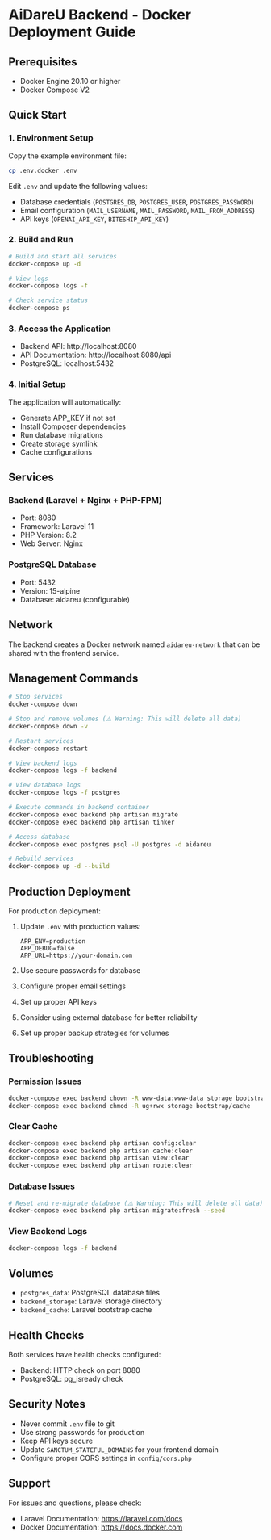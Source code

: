 # AiDareU Backend - Docker Deployment Guide

## Prerequisites

- Docker Engine 20.10 or higher
- Docker Compose V2

## Quick Start

### 1. Environment Setup

Copy the example environment file:

```bash
cp .env.docker .env
```

Edit `.env` and update the following values:
- Database credentials (`POSTGRES_DB`, `POSTGRES_USER`, `POSTGRES_PASSWORD`)
- Email configuration (`MAIL_USERNAME`, `MAIL_PASSWORD`, `MAIL_FROM_ADDRESS`)
- API keys (`OPENAI_API_KEY`, `BITESHIP_API_KEY`)

### 2. Build and Run

```bash
# Build and start all services
docker-compose up -d

# View logs
docker-compose logs -f

# Check service status
docker-compose ps
```

### 3. Access the Application

- Backend API: http://localhost:8080
- API Documentation: http://localhost:8080/api
- PostgreSQL: localhost:5432

### 4. Initial Setup

The application will automatically:
- Generate APP_KEY if not set
- Install Composer dependencies
- Run database migrations
- Create storage symlink
- Cache configurations

## Services

### Backend (Laravel + Nginx + PHP-FPM)
- Port: 8080
- Framework: Laravel 11
- PHP Version: 8.2
- Web Server: Nginx

### PostgreSQL Database
- Port: 5432
- Version: 15-alpine
- Database: aidareu (configurable)

## Network

The backend creates a Docker network named `aidareu-network` that can be shared with the frontend service.

## Management Commands

```bash
# Stop services
docker-compose down

# Stop and remove volumes (⚠️ Warning: This will delete all data)
docker-compose down -v

# Restart services
docker-compose restart

# View backend logs
docker-compose logs -f backend

# View database logs
docker-compose logs -f postgres

# Execute commands in backend container
docker-compose exec backend php artisan migrate
docker-compose exec backend php artisan tinker

# Access database
docker-compose exec postgres psql -U postgres -d aidareu

# Rebuild services
docker-compose up -d --build
```

## Production Deployment

For production deployment:

1. Update `.env` with production values:
   ```env
   APP_ENV=production
   APP_DEBUG=false
   APP_URL=https://your-domain.com
   ```

2. Use secure passwords for database

3. Configure proper email settings

4. Set up proper API keys

5. Consider using external database for better reliability

6. Set up proper backup strategies for volumes

## Troubleshooting

### Permission Issues
```bash
docker-compose exec backend chown -R www-data:www-data storage bootstrap/cache
docker-compose exec backend chmod -R ug+rwx storage bootstrap/cache
```

### Clear Cache
```bash
docker-compose exec backend php artisan config:clear
docker-compose exec backend php artisan cache:clear
docker-compose exec backend php artisan view:clear
docker-compose exec backend php artisan route:clear
```

### Database Issues
```bash
# Reset and re-migrate database (⚠️ Warning: This will delete all data)
docker-compose exec backend php artisan migrate:fresh --seed
```

### View Backend Logs
```bash
docker-compose logs -f backend
```

## Volumes

- `postgres_data`: PostgreSQL database files
- `backend_storage`: Laravel storage directory
- `backend_cache`: Laravel bootstrap cache

## Health Checks

Both services have health checks configured:
- Backend: HTTP check on port 8080
- PostgreSQL: pg_isready check

## Security Notes

- Never commit `.env` file to git
- Use strong passwords for production
- Keep API keys secure
- Update `SANCTUM_STATEFUL_DOMAINS` for your frontend domain
- Configure proper CORS settings in `config/cors.php`

## Support

For issues and questions, please check:
- Laravel Documentation: https://laravel.com/docs
- Docker Documentation: https://docs.docker.com
